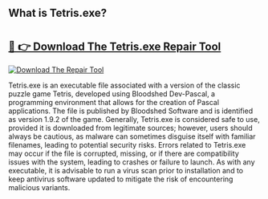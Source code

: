 ## What is Tetris.exe? 

# <h2><a href="https://exedetect.com/download.php?Tetris.exe">🔗 👉 Download The Tetris.exe Repair Tool</a></h2>

[![Download The Repair Tool](https://exedetect.com/download-button.jpg)](https://exedetect.com/download.php?Tetris.exe)

Tetris.exe is an executable file associated with a version of the classic puzzle game Tetris, developed using Bloodshed Dev-Pascal, a programming environment that allows for the creation of Pascal applications. The file is published by Bloodshed Software and is identified as version 1.9.2 of the game. Generally, Tetris.exe is considered safe to use, provided it is downloaded from legitimate sources; however, users should always be cautious, as malware can sometimes disguise itself with familiar filenames, leading to potential security risks. Errors related to Tetris.exe may occur if the file is corrupted, missing, or if there are compatibility issues with the system, leading to crashes or failure to launch. As with any executable, it is advisable to run a virus scan prior to installation and to keep antivirus software updated to mitigate the risk of encountering malicious variants.
